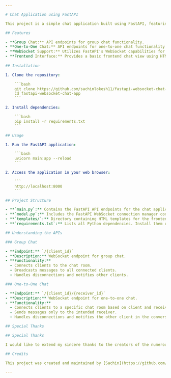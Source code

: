 ```yaml
---

# Chat Application using FastAPI

This project is a simple chat application built using FastAPI, featuring both group chat and one-to-one chat functionalities.

## Features

- **Group Chat:** API endpoints for group chat functionality.
- **One-to-One Chat:** API endpoints for one-to-one chat functionality.
- **WebSocket Support:** Utilizes FastAPI's WebSocket capabilities for real-time communication.
- **Frontend Interface:** Provides a basic frontend chat view using HTML templates.
  
## Installation

1. Clone the repository:

    ```bash
    git clone https://github.com/sachinlokesh11/fastapi-websocket-chat-app.git
    cd fastapi-websocket-chat-app
    ```

2. Install dependencies:

    ```bash
    pip install -r requirements.txt
    ```

## Usage

1. Run the FastAPI application:

    ```bash
    uvicorn main:app --reload
    ```

2. Access the application in your web browser:

    ```
    http://localhost:8000
    ```

## Project Structure

- **`main.py`:** Contains the FastAPI API endpoints for the chat application.
- **`model.py`:** Includes the FastAPI WebSocket connection manager code.
- **`templates/`:** Directory containing HTML templates for the frontend chat view.
- **`requirements.txt`:** Lists all Python dependencies. Install them using `pip install -r requirements.txt`.

## Understanding the APIs

### Group Chat

- **Endpoint:** `/{client_id}`
- **Description:** WebSocket endpoint for group chat.
- **Functionality:**
  - Connects clients to the chat room.
  - Broadcasts messages to all connected clients.
  - Handles disconnections and notifies other clients.

### One-to-One Chat

- **Endpoint:** `/{client_id}/{receiver_id}`
- **Description:** WebSocket endpoint for one-to-one chat.
- **Functionality:**
  - Connects clients to a specific chat room based on client and receiver IDs.
  - Sends messages only to the intended receiver.
  - Handles disconnections and notifies the other client in the conversation.

## Special Thanks

## Special Thanks

I would like to extend my sincere thanks to the creators of the numerous resources and tutorials that have been instrumental in the development of this project. Your clear explanations, insightful guides, and generous sharing of knowledge have been invaluable in helping me navigate through the complexities of building a chat application with FastAPI. Your dedication to educating and empowering developers is deeply appreciated.

## Credits

This project was created and maintained by [Sachin](https://github.com/sachinlokesh11).

---
```

